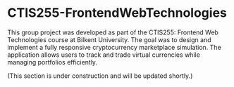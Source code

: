 # CTIS255-FrontendWebTechnologies
This group project was developed as part of the CTIS255: Frontend Web Technologies course at Bilkent University. The goal was to design and implement a fully responsive cryptocurrency marketplace simulation. The application allows users to track and trade virtual currencies while managing portfolios efficiently.

(This section is under construction and will be updated shortly.)
